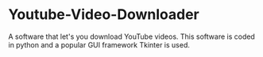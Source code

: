 # Youtube-Video-Downloader
A software that let's you download YouTube videos. This software is coded in python and a popular GUI framework Tkinter is used.
